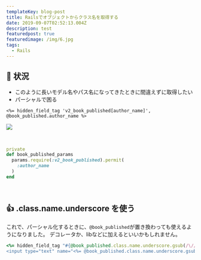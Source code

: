```yaml
---
templateKey: blog-post
title: Railsでオブジェクトからクラス名を取得する
date: 2019-09-07T02:52:13.004Z
description: test
featuredpost: true
featuredimage: /img/6.jpg
tags:
  - Rails
---
```

## 🤔 状況

* このように長いモデル名やパス名になってきたときに間違えずに取得したい
* パーシャルで困る
  ​

```
<%= hidden_field_tag 'v2_book_published[author_name]', @book_published.author_name %>
```

![](/img/6.jpg)

​

```ruby:v2/book_published_controller.rb
private
def book_published_params
  params.require(:v2_book_published).permit(
    :author_name
  )
end
```

​

## 👍 .class.name.underscore を使う

これで、パーシャル化するときに、`@book_published`が置き換わっても使えるようになりました。
デコレータか、libなどに加えるといいかもしれません。
​

```ruby
<%= hidden_field_tag "#{@book_published.class.name.underscore.gsub(/\//, '_')}[author_name]", @book_published.author_name %>
<input type="text" name="<%= @book_published.class.name.underscore.gsub(/\//, '_') %>"[description] %>
```
